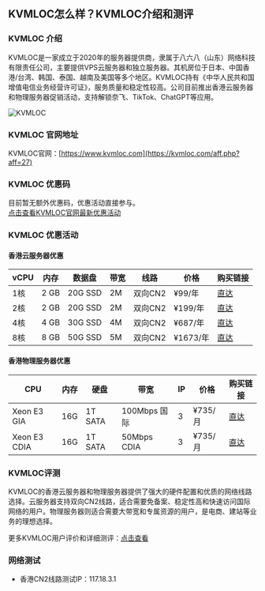 ## KVMLOC怎么样？KVMLOC介绍和测评

### KVMLOC 介绍

KVMLOC是一家成立于2020年的服务器提供商，隶属于八六八（山东）网络科技有限责任公司，主要提供VPS云服务器和独立服务器。其机房位于日本、中国香港/台湾、韩国、泰国、越南及美国等多个地区。KVMLOC持有《中华人民共和国增值电信业务经营许可证》，服务质量和稳定性较高。公司目前推出香港云服务器和物理服务器促销活动，支持解锁奈飞、TikTok、ChatGPT等应用。

![KVMLOC](https://github.com/user-attachments/assets/e9575c73-096e-4f50-ae3d-61d1a84be3e0)

### KVMLOC 官网地址

KVMLOC官网：[https://www.kvmloc.com](https://kvmloc.com/aff.php?aff=27)

### KVMLOC 优惠码

目前暂无额外优惠码，优惠活动直接参与。  
[点击查看KVMLOC官网最新优惠活动](https://kvmloc.com/aff.php?aff=27)

### KVMLOC 优惠活动

#### 香港云服务器优惠

| vCPU | 内存   | 数据盘  | 带宽  | 线路     | 价格      | 购买链接                                                                                                                                 |
|------|--------|---------|-------|----------|-----------|----------------------------------------------------------------------------------------------------------------------------------------|
| 1核  | 2 GB   | 20G SSD | 2M    | 双向CN2  | ¥99/年    | [直达](https://kvmloc.com/aff.php?aff=27&pid=95)                                                                                        |
| 2核  | 2 GB   | 20G SSD | 2M    | 双向CN2  | ¥199/年   | [直达](https://kvmloc.com/aff.php?aff=27&pid=82)                                                                                        |
| 4核  | 4 GB   | 30G SSD | 4M    | 双向CN2  | ¥687/年   | [直达](https://kvmloc.com/aff.php?aff=27&pid=85)                                                                                        |
| 8核  | 8 GB   | 50G SSD | 5M    | 双向CN2  | ¥1673/年  | [直达](https://kvmloc.com/aff.php?aff=27&pid=87)                                                                                        |

#### 香港物理服务器优惠

| CPU           | 内存   | 硬盘      | 带宽             | IP | 价格    | 购买链接                                                                                                    |
|---------------|--------|-----------|------------------|----|---------|-------------------------------------------------------------------------------------------------------------|
| Xeon E3 GIA   | 16G    | 1T SATA   | 100Mbps 国际     | 3  | ¥735/月 | [直达](https://kvmloc.com/aff.php?aff=27&pid=7)                                                                 |
| Xeon E3 CDIA  | 16G    | 1T SATA   | 50Mbps CDIA      | 3  | ¥735/月 | [直达](https://kvmloc.com/aff.php?aff=27&pid=19)                                                                |

### KVMLOC评测

KVMLOC的香港云服务器和物理服务器提供了强大的硬件配置和优质的网络线路选择。云服务器支持双向CN2线路，适合需要免备案、稳定性高和快速访问国际网络的用户。物理服务器则适合需要大带宽和专属资源的用户，是电商、建站等业务的理想选择。

更多KVMLOC用户评价和详细测评：[点击查看](https://kvmloc.com/aff.php?aff=27)

### 网络测试

- 香港CN2线路测试IP：117.18.3.1
